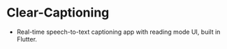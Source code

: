 # Clear-Captioning
- Real-time speech-to-text captioning app with reading mode UI, built in Flutter.
